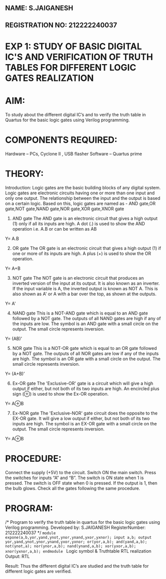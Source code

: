 ## NAME: S.JAIGANESH
## REGISTRATION NO: 212222240037

# EXP 1: STUDY OF BASIC DIGITAL IC'S AND VERIFICATION OF TRUTH TABLES FOR DIFFERENT LOGIC GATES REALIZATION
 
# AIM:
To study about the different digital IC’s and to verify the truth table in Quartus for the basic logic gates using Verilog programming.

# COMPONENTS REQUIRED:
Hardware – PCs, Cyclone II , USB flasher
Software – Quartus prime

# THEORY:
Introduction:
Logic gates are the basic building blocks of any digital system. Logic gates are electronic circuits having one or more than one input and only one output. The relationship between the input and the output is based on a certain logic. Based on this, logic gates are named as -
AND gate,OR gate,NOT gate,NAND gate,NOR gate,XOR gate,XNOR gate
1) AND gate
The AND gate is an electronic circuit that gives a high output (1) only if all its inputs are high. A dot (.) is used to show the AND operation i.e. A.B or can be written as AB

Y= A.B

2) OR gate
The OR gate is an electronic circuit that gives a high output (1) if one or more of its inputs are high. A plus (+) is used to show the OR operation.

Y= A+B

3) NOT gate
The NOT gate is an electronic circuit that produces an inverted version of the input at its output. It is also known as an inverter. If the input variable is A, the inverted output is known as NOT A. This is also shown as A' or A with a bar over the top, as shown at the outputs.

Y= A'

4) NAND gate
This is a NOT-AND gate which is equal to an AND gate followed by a NOT gate. The outputs of all NAND gates are high if any of the inputs are low. The symbol is an AND gate with a small circle on the output. The small circle represents inversion.

Y= (AB)’

5) NOR gate
This is a NOT-OR gate which is equal to an OR gate followed by a NOT gate. The outputs of all NOR gates are low if any of the inputs are high. The symbol is an OR gate with a small circle on the output. The small circle represents inversion.

Y= (A+B)’

6) Ex-OR gate
The 'Exclusive-OR' gate is a circuit which will give a high output if either, but not both of its two inputs are high. An encircled plus sign (⊕) is used to show the Ex-OR operation.

Y= A⊕B

7) Ex-NOR gate
The 'Exclusive-NOR' gate circuit does the opposite to the EX-OR gate. It will give a low output if either, but not both of its two inputs are high. The symbol is an EX-OR gate with a small circle on the output. The small circle represents inversion.

Y= A⊕B

# PROCEDURE:
Connect the supply (+5V) to the circuit.
Switch ON the main switch.
Press the switches for inputs “A” and “B”. The switch is ON state when 1 is pressed. The switch is OFF state when 0 is pressed.
If the output is 1, then the bulb glows.
Check all the gates following the same procedure.

# PROGRAM:
/*
Program to verify the truth table in quartus for the basic logic gates using Verilog programming.
Developed by: S.JAIGANESH
RegisterNumber: 212222240037
*/
`
module expone(a,b,yor,yand,ynot,ynor,ynand,yxor,yxnor);
input a,b;
output yor,yand,ynot,ynor,ynand,yxor,yxnor;
or(yor,a,b);
and(yand,a,b);
not(ynot,a);
nor(ynor,a,b);
nand(ynand,a,b);
xor(yxor,a,b);
xnor(yxnor,a,b);
endmodule 
`
Logic symbol & Truthtable
RTL realization
Output:
RTL

Result:
Thus the different digital IC’s are studied and the truth table for different logic gates are verified.

